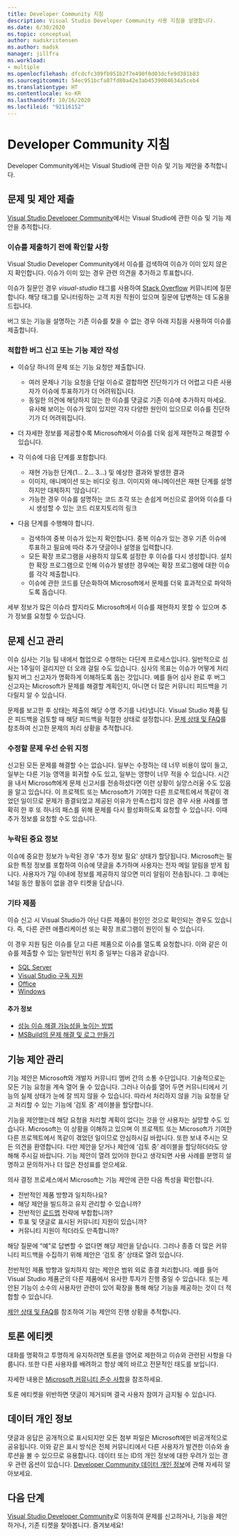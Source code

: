 ```yaml
---
title: Developer Community 지침
description: Visual Studio Developer Community 사용 지침을 설명합니다.
ms.date: 6/30/2020
ms.topic: conceptual
author: madskristensen
ms.author: madsk
manager: jillfra
ms.workload:
- multiple
ms.openlocfilehash: dfcdcfc309fb951b2f7e490f0d03dcfe9d381b83
ms.sourcegitcommit: 54ec951bcfa87fd80a42e3ab4539084634a5ceb4
ms.translationtype: HT
ms.contentlocale: ko-KR
ms.lasthandoff: 10/16/2020
ms.locfileid: "92116152"
---
```

# <a name="developer-community-guidelines"></a>Developer Community 지침

Developer Community에서는 Visual Studio에 관한 이슈 및 기능 제안을 추적합니다.

## <a name="submitting-problems-and-suggestions"></a>문제 및 제안 제출

[Visual Studio Developer Community](https://developercommunity.visualstudio.com/)에서는 Visual Studio에 관한 이슈 및 기능 제안을 추적합니다.

### <a name="before-submitting-an-issue"></a>이슈를 제출하기 전에 확인할 사항

Visual Studio Developer Community에서 이슈를 검색하여 이슈가 이미 있지 않은지 확인합니다. 이슈가 이미 있는 경우 관련 의견을 추가하고 투표합니다.

이슈가 질문인 경우 _visual-studio_ 태그를 사용하여 [Stack Overflow](https://stackoverflow.com/questions/tagged/visual-studio?tab=Newest) 커뮤니티에 질문합니다. 해당 태그를 모니터링하는 고객 지원 직원이 있으며 질문에 답변하는 데 도움을 드립니다.

버그 또는 기능을 설명하는 기존 이슈를 찾을 수 없는 경우 아래 지침을 사용하여 이슈를 제출합니다.

### <a name="writing-a-good-bug-report-or-feature-suggestion"></a>적합한 버그 신고 또는 기능 제안 작성

- 이슈당 하나의 문제 또는 기능 요청만 제출합니다.

  - 여러 문제나 기능 요청을 단일 이슈로 결합하면 진단하기가 더 어렵고 다른 사용자가 이슈에 투표하기가 더 어려워집니다.
  - 동일한 의견에 해당하지 않는 한 이슈를 댓글로 기존 이슈에 추가하지 마세요. 유사해 보이는 이슈가 많이 있지만 각자 다양한 원인이 있으므로 이슈를 진단하기가 더 어려워집니다.

- 더 자세한 정보를 제공할수록 Microsoft에서 이슈를 더욱 쉽게 재현하고 해결할 수 있습니다.
- 각 이슈에 다음 단계를 포함합니다.

  - 재현 가능한 단계(1... 2... 3...) 및 예상한 결과와 발생한 결과
  - 이미지, 애니메이션 또는 비디오 링크. 이미지와 애니메이션은 재현 단계를 설명하지만 대체하지 ‘않습니다’.
  - 가능한 경우 이슈를 설명하는 코드 조각 또는 손쉽게 머신으로 끌어와 이슈를 다시 생성할 수 있는 코드 리포지토리의 링크

- 다음 단계를 수행해야 합니다.

  - 검색하여 중복 이슈가 있는지 확인합니다. 중복 이슈가 있는 경우 기존 이슈에 투표하고 필요에 따라 추가 댓글이나 설명을 입력합니다.
  - 모든 확장 프로그램을 사용하지 않도록 설정한 후 이슈를 다시 생성합니다. 설치한 확장 프로그램으로 인해 이슈가 발생한 경우에는 확장 프로그램에 대한 이슈를 각각 제출합니다.
  - 이슈에 관한 코드를 단순화하여 Microsoft에서 문제를 더욱 효과적으로 파악하도록 돕습니다.

세부 정보가 많은 이슈라 할지라도 Microsoft에서 이슈를 재현하지 못할 수 있으며 추가 정보를 요청할 수 있습니다.

## <a name="managing-problem-reports"></a>문제 신고 관리

이슈 심사는 기능 팀 내에서 협업으로 수행하는 다단계 프로세스입니다. 일반적으로 심사는 1주일이 걸리지만 더 오래 걸릴 수도 있습니다. 심사의 목표는 이슈가 어떻게 처리될지 버그 신고자가 명확하게 이해하도록 돕는 것입니다. 예를 들어 심사 완료 후 버그 신고자는 Microsoft가 문제를 해결할 계획인지, 아니면 더 많은 커뮤니티 피드백을 기다릴지 알 수 있습니다.

문제를 보고한 후 상태는 제출의 해당 수명 주기를 나타냅니다. Visual Studio 제품 팀은 피드백을 검토할 때 해당 피드백을 적절한 상태로 설정합니다. [문제 상태 및 FAQ](./report-a-problem.md)를 참조하여 신고한 문제의 처리 상황을 추적합니다.

### <a name="prioritizing-which-issues-to-fix"></a>수정할 문제 우선 순위 지정

신고된 모든 문제를 해결할 수는 없습니다. 일부는 수정하는 데 너무 비용이 많이 들고, 일부는 다른 기능 영역을 회귀할 수도 있고, 일부는 영향이 너무 적을 수 있습니다. 시간을 내서 Microsoft에게 문제 신고서를 전송하셨다면 이런 상황이 실망스러울 수도 있음을 알고 있습니다. 이 프로젝트 또는 Microsoft가 기여한 다른 프로젝트에서 똑같이 겪었던 일이므로 문제가 종결되었고 제공된 이유가 만족스럽지 않은 경우 사용 사례를 명확히 한 후 또 하나의 패스를 위해 문제를 다시 활성화하도록 요청할 수 있습니다. 이때 추가 정보를 요청할 수도 있습니다.

### <a name="missing-important-information"></a>누락된 중요 정보

이슈에 중요한 정보가 누락된 경우 ‘추가 정보 필요’ 상태가 할당됩니다. Microsoft는 필요한 특정 정보를 포함하여 이슈에 댓글을 추가하며 사용자는 전자 메일 알림을 받게 됩니다. 사용자가 7일 이내에 정보를 제공하지 않으면 미리 알림이 전송됩니다. 그 후에는 14일 동안 활동이 없을 경우 티켓을 닫습니다.

### <a name="other-product"></a>기타 제품

이슈 신고 시 Visual Studio가 아닌 다른 제품이 원인인 것으로 확인되는 경우도 있습니다. 즉, 다른 관련 애플리케이션 또는 확장 프로그램이 원인이 될 수 있습니다. 

이 경우 지원 팀은 이슈를 닫고 다른 제품으로 이슈를 열도록 요청합니다. 이와 같은 이슈를 제출할 수 있는 일반적인 위치 중 일부는 다음과 같습니다.

* [SQL Server](https://feedback.azure.com/forums/908035-sql-server)
* [Visual Studio 구독 지원](https://feedback.azure.com/forums/908035-sql-server)
* [Office](https://support.office.com/article/how-do-i-give-feedback-on-microsoft-office-2b102d44-b43f-4dd2-9ff4-23cf144cfb11)
* [Windows](https://support.microsoft.com/help/4021566/windows-10-send-feedback-to-microsoft-with-feedback-hub-app)

#### <a name="additional-information"></a>추가 정보

- [성능 이슈 해결 가능성을 높이는 방법](./how-to-increase-chances-of-performance-issue-being-fixed.md)
- [MSBuild의 문제 해결 및 로그 만들기](./msbuild-logs.md)

## <a name="managing-feature-suggestions"></a>기능 제안 관리

기능 제안은 Microsoft와 개발자 커뮤니티 멤버 간의 소통 수단입니다. 기술적으로는 모든 기능 요청을 계속 열어 둘 수 있습니다. 그러나 이슈를 열어 두면 커뮤니티에서 기능의 실제 상태가 눈에 잘 띄지 않을 수 있습니다. 따라서 처리하지 않을 기능 요청을 닫고 처리할 수 있는 기능에 ‘검토 중’ 레이블을 할당합니다.

기능을 제안했는데 해당 요청을 처리할 계획이 없다는 것을 안 사용자는 실망할 수도 있습니다. Microsoft는 이 상황을 이해하고 있으며 이 프로젝트 또는 Microsoft가 기여한 다른 프로젝트에서 똑같이 겪었던 일이므로 안심하시길 바랍니다. 또한 보내 주시는 모든 의견을 환영합니다. 다만 제안을 닫거나 제안에 ‘검토 중’ 레이블을 할당하더라도 양해해 주시길 바랍니다. 기능 제안이 열려 있어야 한다고 생각되면 사용 사례를 분명히 설명하고 문의하거나 더 많은 찬성표를 얻으세요.

의사 결정 프로세스에서 Microsoft는 기능 제안에 관한 다음 특성을 확인합니다.

- 전반적인 제품 방향과 일치하나요?
- 해당 제안을 빌드하고 유지 관리할 수 있습니까?
- 전반적인 [로드맵](/visualstudio/productinfo/vs-roadmap) 전략에 부합합니까?
- 투표 및 댓글로 표시된 커뮤니티 지원이 있습니까?
- 커뮤니티 지원이 적더라도 만족합니까?

해당 질문에 “예”로 답변할 수 없다면 해당 제안을 닫습니다. 그러나 종종 더 많은 커뮤니티 피드백을 수집하기 위해 제안은 ‘검토 중’ 상태로 열려 있습니다.

전반적인 제품 방향과 일치하지 않는 제안은 범위 외로 종결 처리합니다. 예를 들어 Visual Studio 제품군의 다른 제품에서 유사한 투자가 진행 중일 수 있습니다. 또는 제안된 기능이 소수의 사용자만 관련이 있어 확장을 통해 해당 기능을 제공하는 것이 더 적합할 수 있습니다.

[제안 상태 및 FAQ](./report-a-problem.md)를 참조하여 기능 제안의 진행 상황을 추적합니다.

## <a name="discussion-etiquette"></a>토론 에티켓

대화를 명확하고 투명하게 유지하려면 토론을 영어로 제한하고 이슈와 관련된 사항을 다룹니다. 또한 다른 사용자를 배려하고 항상 예의 바르고 전문적인 태도를 보입니다.

자세한 내용은 [Microsoft 커뮤니티 준수 사항](https://answers.microsoft.com/en-us/page/codeofconduct)을 참조하세요.

토론 에티켓을 위반하면 댓글이 제거되며 결국 사용자 참여가 금지될 수 있습니다.

## <a name="data-privacy"></a>데이터 개인 정보

댓글과 응답은 공개적으로 표시되지만 모든 첨부 파일은 Microsoft에만 비공개적으로 공유됩니다. 이와 같은 표시 방식은 전체 커뮤니티에서 다른 사용자가 발견한 이슈와 솔루션을 볼 수 있으므로 유용합니다. 데이터 또는 ID의 개인 정보에 대한 우려가 있는 경우 관련 옵션이 있습니다. [Developer Community 데이터 개인 정보](./developer-community-privacy.md)에 관해 자세히 알아보세요.

## <a name="next-steps"></a>다음 단계

[Visual Studio Developer Community](https://developercommunity.visualstudio.com/)로 이동하여 문제를 신고하거나, 기능을 제안하거나, 기존 티켓을 찾아봅니다. 즐겨보세요!
